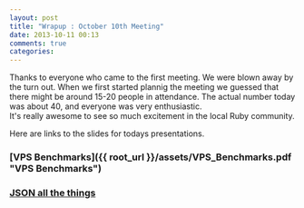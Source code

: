 ```yaml
---
layout: post
title: "Wrapup : October 10th Meeting"
date: 2013-10-11 00:13
comments: true
categories: 
---
```


Thanks to everyone who came to the first meeting.  We were blown
away by the turn out.  When we first started plannig the meeting we
guessed that there might be around 15-20 people in attendance.  The 
actual number today was about 40, and everyone was very enthusiastic.  
It's really awesome to see so much excitement in the local Ruby community.

Here are links to the slides for todays presentations.

### [VPS Benchmarks]({{ root_url }}/assets/VPS_Benchmarks.pdf "VPS Benchmarks")

### [JSON all the things](http://octo-labs.github.io/rabl-slides/ "JSON all the things")
